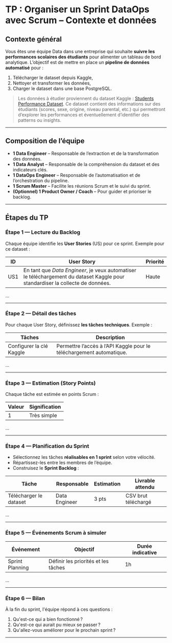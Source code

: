 # **TP : Organiser un Sprint DataOps avec Scrum – Contexte et données**

## **Contexte général**

Vous êtes une équipe Data dans une entreprise qui souhaite **suivre les performances scolaires des étudiants** pour alimenter un tableau de bord analytique.
L’objectif est de mettre en place un **pipeline de données automatisé** pour :

1. Télécharger le dataset depuis Kaggle,
2. Nettoyer et transformer les données,
3. Charger le dataset dans une base PostgreSQL.

> Les données à étudier proviennent du dataset Kaggle : [Students Performance Dataset](https://www.kaggle.com/datasets/rabieelkharoua/students-performance-dataset).
> Ce dataset contient des informations sur des étudiants (scores, sexe, origine, niveau parental, etc.) qui permettront d’explorer les performances et éventuellement d’identifier des patterns ou insights.

---

## **Composition de l’équipe**

* **1 Data Engineer** – Responsable de l’extraction et de la transformation des données.
* **1 Data Analyst** – Responsable de la compréhension du dataset et des indicateurs clés.
* **1 DataOps Engineer** – Responsable de l’automatisation et de l’orchestration du pipeline.
* **1 Scrum Master** – Facilite les réunions Scrum et le suivi du sprint.
* **(Optionnel) 1 Product Owner / Coach** – Pour guider et prioriser le backlog.

---

## **Étapes du TP**

### **Étape 1 — Lecture du Backlog**

Chaque équipe identifie les **User Stories** (US) pour ce sprint.
Exemple pour ce dataset :

| ID  | User Story                                                                                                                     | Priorité |
| --- | ------------------------------------------------------------------------------------------------------------------------------ | -------- |
| US1 | En tant que *Data Engineer*, je veux automatiser le téléchargement du dataset Kaggle pour standardiser la collecte de données. | Haute    |
...

---

### **Étape 2 — Détail des tâches**

Pour chaque User Story, définissez **les tâches techniques**. Exemple :

| Tâches                      | Description                                                                |
| --------------------------- | -------------------------------------------------------------------------- |
| Configurer la clé Kaggle    | Permettre l’accès à l’API Kaggle pour le téléchargement automatique.       |

...


---

### **Étape 3 — Estimation (Story Points)**

Chaque tâche est estimée en points Scrum :

| Valeur | Signification     |
| ------ | ----------------- |
| 1      | Très simple       |

...

---

### **Étape 4 — Planification du Sprint**

* Sélectionnez les tâches **réalisables en 1 sprint** selon votre vélocité.
* Répartissez-les entre les membres de l’équipe.
* Construisez le **Sprint Backlog** :

| Tâche                  | Responsable   | Estimation | Livrable attendu    |
| ---------------------- | ------------- | ---------- | ------------------- |
| Télécharger le dataset | Data Engineer | 3 pts      | CSV brut téléchargé |

...

---

### **Étape 5 — Événements Scrum à simuler**

| Événement            | Objectif                            | Durée indicative |
| -------------------- | ----------------------------------- | ---------------- |
| Sprint Planning      | Définir les priorités et les tâches | 1h               |

...

---

### **Étape 6 — Bilan**

À la fin du sprint, l'équipe répond à ces questions :

1. Qu'est-ce qui a bien fonctionné ?
2. Qu'est-ce qui aurait pu mieux se passer ?
3. Qu'allez-vous améliorer pour le prochain sprint ?

---
